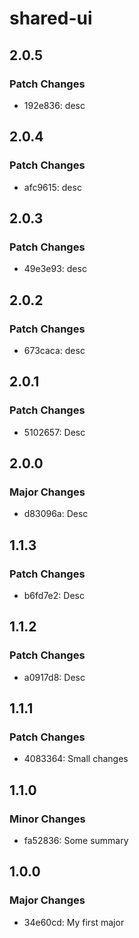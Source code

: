 # shared-ui

## 2.0.5

### Patch Changes

- 192e836: desc

## 2.0.4

### Patch Changes

- afc9615: desc

## 2.0.3

### Patch Changes

- 49e3e93: desc

## 2.0.2

### Patch Changes

- 673caca: desc

## 2.0.1

### Patch Changes

- 5102657: Desc

## 2.0.0

### Major Changes

- d83096a: Desc

## 1.1.3

### Patch Changes

- b6fd7e2: Desc

## 1.1.2

### Patch Changes

- a0917d8: Desc

## 1.1.1

### Patch Changes

- 4083364: Small changes

## 1.1.0

### Minor Changes

- fa52836: Some summary

## 1.0.0

### Major Changes

- 34e60cd: My first major
